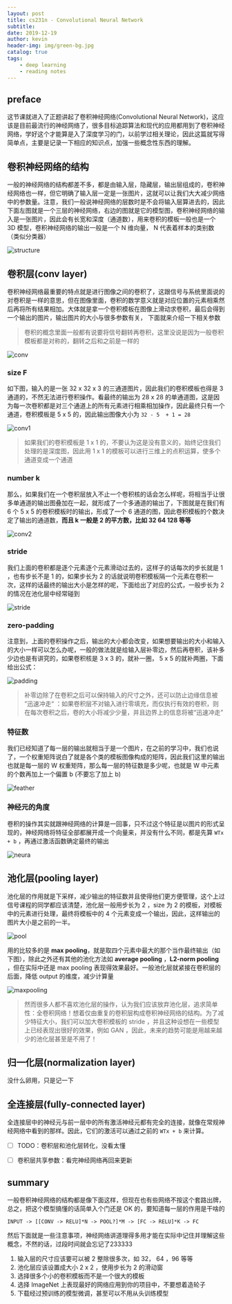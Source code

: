```yaml
---
layout: post
title: cs231n - Convolutional Neural Network
subtitle:
date: 2019-12-19
author: kevin
header-img: img/green-bg.jpg
catalog: true
tags:
    - deep learning
    - reading notes
---
```






## preface



这节课就进入了正题讲起了卷积神经网络(Convolutional Neural Network)，这应该是目前最流行的神经网络了，很多目标追踪算法和现代的应用都用到了卷积神经网络，学好这个才能算是入了深度学习的门，以前学过相关理论，因此这篇就写得简单点，主要是记录一下相应的知识点，加强一些概念性东西的理解。



## 卷积神经网络的结构



一般的神经网络的结构都差不多，都是由输入层，隐藏层，输出层组成的，卷积神经网络也一样，但它明确了输入层一定是一张图片，这就可以让我们大大减少网络中的参数量。注意，我们一般说神经网络的层数时是不会将输入层算进去的，因此下面左图就是一个三层的神经网络，右边的图就是它的模型图，卷积神经网络的输入是一张图片，因此会有长宽和深度（通道数），用来卷积的模板一般也是一个 3D 模型，卷积神经网络的输出一般是一个 N 维向量， N 代表着样本的类别数（类似分类器）



![structure](https://i.loli.net/2019/11/09/l3OGi1VJepTRS86.png)



## 卷积层(conv layer)



卷积神经网络最重要的特点就是进行图像之间的卷积了，这跟信号与系统里面说的对卷积是一样的意思，但在图像里面，卷积的数学意义就是对应位置的元素相乘然后再将所有结果相加。大体就是拿一个卷积模板在图像上滑动求卷积，最后会得到一个输出的图片，输出图片的大小与很多参数有关， 下面就来介绍一下相关参数



> 卷积的概念里面一般都有说要将信号翻转再卷积，这里没说是因为一般卷积模板都是对称的，翻转之后和之前是一样的

![conv](https://i.loli.net/2019/11/10/ZntE9FDrXakdp4S.png)



### size F



如下图，输入的是一张 32 x 32 x 3 的三通道图片，因此我们的卷积模板也得是 3 通道的，不然无法进行卷积操作。看最终的输出为 28 x 28 的单通道图，这是因为每一次卷积都是对三个通道上的所有元素进行相乘相加操作，因此最终只有一个通道，卷积模板是 5 x 5 的，因此输出图像大小为 `32 - 5  + 1 = 28`  



![conv1](https://i.loli.net/2019/11/10/KRfs7nk5F2Ndviy.png)



> 如果我们的卷积模板是 1 x 1 的，不要认为这是没有意义的，始终记住我们处理的是深度图，因此用 1 x 1 的模板可以进行三维上的点积运算，使多个通道变成一个通道



### number k



那么，如果我们在一个卷积层放入不止一个卷积核的话会怎么样呢，将相当于让很多单通道的输出图叠加在一起，就形成了一个多通道的输出了，下图就是在我们有 6 个 5 x 5 的卷积模板时的输出，形成了一个 6 通道的图，因此卷积模板的个数决定了输出的通道数，**而且 k 一般是 2 的平方数，比如 32 64 128 等等**



![conv2](https://i.loli.net/2019/11/10/bctP8vTrLdNEk5p.png)



### stride



我们上面的卷积都是逐个元素逐个元素滑动过去的，这样子的话每次的步长就是 1 ，也有步长不是 1 的，如果步长为 2 的话就说明卷积模板隔一个元素在卷积一次，这样的话最终的输出大小是怎样的呢，下面给出了对应的公式，一般步长为 2 的情况在池化层中经常碰到



![stride](https://i.loli.net/2019/11/10/lzf71KqjYHXsBJ9.png)



### zero-padding



注意到，上面的卷积操作之后，输出的大小都会改变，如果想要输出的大小和输入的大小一样可以怎么办呢，一般的做法就是给输入层补零边，然后再卷积，该补多少边也是有讲究的，如果卷积核是 3 x 3 的，就补一圈， 5 x 5 的就补两圈，下面给出公式：



![padding](https://i.loli.net/2019/11/10/r6EpqtsLC3DK4Bk.png)



> 补零边除了在卷积之后可以保持输入的尺寸之外，还可以防止边缘信息被 ”迅速冲走“ ：如果卷积层不对输入进行零填充，而仅执行有效的卷积，则在每次卷积之后，卷的大小将减少少量，并且边界上的信息将被“迅速冲走”



### 特征数



我们已经知道了每一层的输出就相当于是一个图片，在之前的学习中，我们也说了，一个权重矩阵说白了就是各个类的模板图像构成的矩阵，因此我们这里的输出也就是每一层的 W 权重矩阵，那么每一层的特征数是多少呢，也就是 W 中元素的个数再加上一个偏置 b (不要忘了加上 b)



![feather](https://i.loli.net/2019/11/10/1tHNkql8aWUTc3Z.png)



### 神经元的角度



卷积的操作其实就跟神经网络的计算是一回事，只不过这个特征是以图片的形式呈现的，神经网络将特征全部都展开成一个向量来，并没有什么不同，都是先算 `WTx + b` ，再通过激活函数确定最终的输出



![neura](https://i.loli.net/2019/11/10/u6EePL7s2m4MXR3.png)



## 池化层(pooling layer)



池化层的作用就是下采样，减少输出的特征数并且使得他们更方便管理，这个上过信号课程的同学都应该清楚，池化层一般用步长为 2 ，size 为 2 的模板，对模板中的元素进行处理，最终将模板中的 4 个元素变成一个输出，因此，这样输出的图片大小是之前的一半。

![pool](https://i.loli.net/2019/11/10/zCsYpaLl69B1ygA.png)



用的比较多的是 **max pooling**，就是取四个元素中最大的那个当作最终输出（如下图），除此之外还有其他的池化方法如 **average pooling** ，**L2-norm pooling** ，但在实际中还是 max pooling 表现得效果最好。一般池化层就紧接在卷积层的后面，降低 output 的维度，减少计算量



![maxpooling](https://i.loli.net/2019/11/10/CKyXg5ah8fmAJDI.png)



>  然而很多人都不喜欢池化层的操作，认为我们应该放弃池化层，追求简单性：全卷积网络！想着仅由重复的卷积层构成卷积神经网络的结构。为了减少特征大小，我们可以加大卷积模板的 stride ，并且这种设想在一些模型上已经表现出很好的效果，例如 GAN ，因此，未来的趋势可能是用越来越少的池化层甚至是不用了！



## 归一化层(normalization layer)



没什么卵用，只是记一下



## 全连接层(fully-connected layer)



全连接层中的神经元与前一层中的所有激活神经元都有完全的连接，就像在常规神经网络中看到的那样。因此，它们的激活可以通过之前的 `WTx + b` 来计算。



- [ ] TODO：卷积层和池化层转化，没看太懂
- [ ] 卷积层共享参数：看完神经网络再回来更新



## summary



一般卷积神经网络的结构都是像下面这样，但现在也有些网络不按这个套路出牌，总之，把这个模型搞懂的话简单入个门还是 OK 的，要知道每一层的作用是干啥的

```
INPUT -> [[CONV -> RELU]*N -> POOL?]*M -> [FC -> RELU]*K -> FC
```



然后下面就是一些注意事项，神经网络讲道理得多用才能在实际中记住并理解这些概念，不然的话，过段时间就会忘记了233333



1. 输入层的尺寸应该要可以被 2 整除很多次，如 32， 64 ，96 等等
2. 池化层应该设置成大小 2 x 2 ，使用步长为 2 的滑动窗
3. 选择很多个小的卷积模板而不是一个很大的模板
4. 选择 ImageNet 上表现最好的网络应用到你的项目中，不要想着造轮子
5. 下载经过预训练的模型微调，甚至可以不用从头训练模型